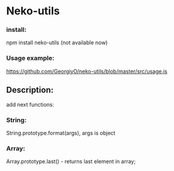 # Neko-utils

### install:
npm install neko-utils (not available now)

### Usage example:
https://github.com/GeorgiyO/neko-utils/blob/master/src/usage.js

## Description:
add next functions:

### String:
String.prototype.format(args), args is object

### Array:
Array.prototype.last() - returns last element in array;